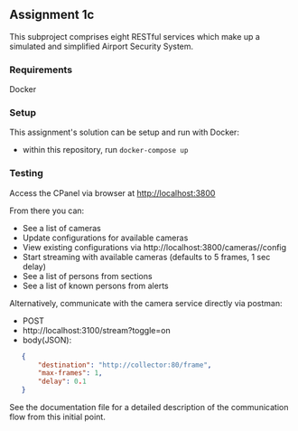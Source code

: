 ## Assignment 1c
This subproject comprises eight RESTful services which make up a simulated and simplified Airport Security System. 

### Requirements
Docker

### Setup
This assignment's solution can be setup and run with Docker:
- within this repository, run `docker-compose up`

### Testing
Access the CPanel via browser at [http://localhost:3800](http://localhost:3800)

From there you can:
- See a list of cameras
- Update configurations for available cameras
- View existing configurations via http://localhost:3800/cameras/<id>/config
- Start streaming with available cameras (defaults to 5 frames, 1 sec delay)
- See a list of persons from sections
- See a list of known persons from alerts

Alternatively, communicate with the camera service directly via postman:
- POST
- http://localhost:3100/stream?toggle=on
- body(JSON):
 ````JSON
    {
        "destination": "http://collector:80/frame",
        "max-frames": 1, 
        "delay": 0.1
    }
 ````
See the documentation file for a detailed description of the communication flow from this initial point.
